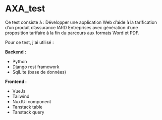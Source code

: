 # AXA_test

Ce test consiste à :
Développer une application Web d’aide à la tarification d’un produit d’assurance IARD Entreprises
avec génération d’une proposition tarifaire à la fin du parcours aux formats Word et PDF.

Pour ce test, j'ai utilisé :

**Backend :**
* Python
* Django rest framework
* SqlLite (base de données)  
  
  
**Frontend :**
* VueJs
* Tailwind
* NuxtUi component
* Tanstack table
* Tanstack query
